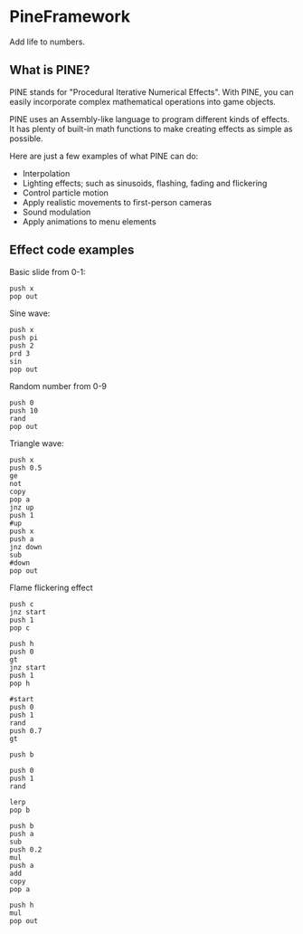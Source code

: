 PineFramework
=============

Add life to numbers.


What is PINE?
-----

PINE stands for "Procedural Iterative Numerical Effects". With PINE, you can easily incorporate complex mathematical operations into game objects.

PINE uses an Assembly-like language to program different kinds of effects. It has plenty of built-in math functions to make creating effects as simple as possible.


Here are just a few examples of what PINE can do:

* Interpolation
* Lighting effects; such as sinusoids, flashing, fading and flickering
* Control particle motion
* Apply realistic movements to first-person cameras
* Sound modulation
* Apply animations to menu elements


Effect code examples
-----

Basic slide from 0-1:

```
push x
pop out
```

Sine wave:
```
push x
push pi
push 2
prd 3
sin
pop out
```

Random number from 0-9
```
push 0
push 10
rand
pop out
```

Triangle wave:
```
push x
push 0.5
ge
not
copy
pop a
jnz up
push 1
#up
push x
push a
jnz down
sub
#down
pop out
```

Flame flickering effect
```
push c
jnz start
push 1
pop c

push h
push 0
gt
jnz start
push 1
pop h

#start
push 0
push 1
rand
push 0.7
gt

push b

push 0
push 1
rand

lerp
pop b

push b
push a
sub
push 0.2
mul
push a
add
copy
pop a

push h
mul
pop out
```
